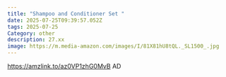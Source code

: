 ```yaml
---
title: "Shampoo and Conditioner Set "
date: 2025-07-25T09:39:57.052Z
tags: 2025-07-25
Category: other
description: 27.xx
image: https://m.media-amazon.com/images/I/81X81hU8tQL._SL1500_.jpg
---
```

https://amzlink.to/az0VP1zhG0MvB
AD